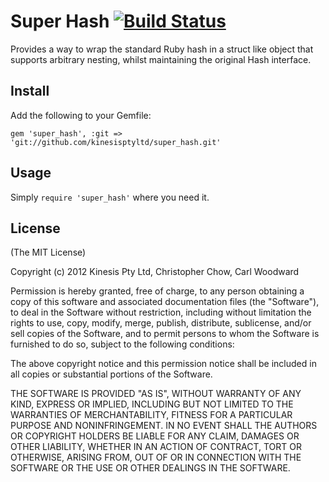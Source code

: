 # Super Hash [![Build Status](https://secure.travis-ci.org/kinesisptyltd/super_hash.png)](http://travis-ci.org/kinesisptyltd/super_hash?branch=master)

Provides a way to wrap the standard Ruby hash in a struct like object that supports arbitrary nesting, whilst
maintaining the original Hash interface.

## Install

Add the following to your Gemfile:

```
gem 'super_hash', :git => 'git://github.com/kinesisptyltd/super_hash.git'
```

## Usage

Simply `require 'super_hash'` where you need it.

## License

(The MIT License)

Copyright (c) 2012 Kinesis Pty Ltd, Christopher Chow, Carl Woodward

Permission is hereby granted, free of charge, to any person obtaining a copy of this software and associated
documentation files (the "Software"), to deal in the Software without restriction, including without limitation the
rights to use, copy, modify, merge, publish, distribute, sublicense, and/or sell copies of the Software, and to permit
persons to whom the Software is furnished to do so, subject to the following conditions:

The above copyright notice and this permission notice shall be included in all copies or substantial portions of the
Software.

THE SOFTWARE IS PROVIDED "AS IS", WITHOUT WARRANTY OF ANY KIND, EXPRESS OR IMPLIED, INCLUDING BUT NOT LIMITED TO THE
WARRANTIES OF MERCHANTABILITY, FITNESS FOR A PARTICULAR PURPOSE AND NONINFRINGEMENT. IN NO EVENT SHALL THE AUTHORS OR
COPYRIGHT HOLDERS BE LIABLE FOR ANY CLAIM, DAMAGES OR OTHER LIABILITY, WHETHER IN AN ACTION OF CONTRACT, TORT OR
OTHERWISE, ARISING FROM, OUT OF OR IN CONNECTION WITH THE SOFTWARE OR THE USE OR OTHER DEALINGS IN THE SOFTWARE.
